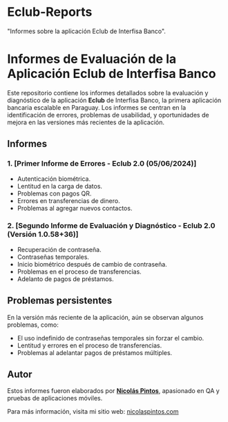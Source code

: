 # Eclub-Reports
"Informes sobre la aplicación Eclub de Interfisa Banco".
# Informes de Evaluación de la Aplicación Eclub de Interfisa Banco

Este repositorio contiene los informes detallados sobre la evaluación y diagnóstico de la aplicación **Eclub** de Interfisa Banco, la primera aplicación bancaria escalable en Paraguay. Los informes se centran en la identificación de errores, problemas de usabilidad, y oportunidades de mejora en las versiones más recientes de la aplicación.

## Informes

### 1. [Primer Informe de Errores - Eclub 2.0 (05/06/2024)]
   - Autenticación biométrica.
   - Lentitud en la carga de datos.
   - Problemas con pagos QR.
   - Errores en transferencias de dinero.
   - Problemas al agregar nuevos contactos.

### 2. [Segundo Informe de Evaluación y Diagnóstico - Eclub 2.0 (Versión 1.0.58+36)]
   - Recuperación de contraseña.
   - Contraseñas temporales.
   - Inicio biométrico después de cambio de contraseña.
   - Problemas en el proceso de transferencias.
   - Adelanto de pagos de préstamos.

## Problemas persistentes
En la versión más reciente de la aplicación, aún se observan algunos problemas, como:
   - El uso indefinido de contraseñas temporales sin forzar el cambio.
   - Lentitud y errores en el proceso de transferencias.
   - Problemas al adelantar pagos de préstamos múltiples.

## Autor
Estos informes fueron elaborados por **[Nicolás Pintos](https://www.linkedin.com/in/nicolaspintos)**, apasionado en QA y pruebas de aplicaciones móviles.

Para más información, visita mi sitio web: [nicolaspintos.com](https://nicolaspintos.com)
